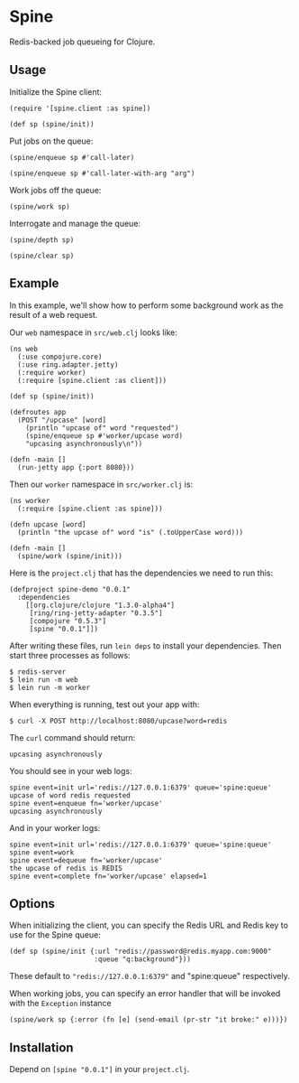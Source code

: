 # Spine

Redis-backed job queueing for Clojure.


## Usage

Initialize the Spine client:

    (require '[spine.client :as spine])
    
    (def sp (spine/init))
    
Put jobs on the queue:

    (spine/enqueue sp #'call-later)

    (spine/enqueue sp #'call-later-with-arg "arg")
    
Work jobs off the queue:

    (spine/work sp)

Interrogate and manage the queue:

    (spine/depth sp)

    (spine/clear sp)


## Example

In this example, we'll show how to perform some background work as the result
of a web request.

Our `web` namespace in `src/web.clj` looks like:

    (ns web
      (:use compojure.core)
      (:use ring.adapter.jetty)
      (:require worker)
      (:require [spine.client :as client]))
    
    (def sp (spine/init))
    
    (defroutes app
      (POST "/upcase" [word]
        (println "upcase of" word "requested")
        (spine/enqueue sp #'worker/upcase word)
        "upcasing asynchronously\n"))
    
    (defn -main []
      (run-jetty app {:port 8080}))

Then our `worker` namespace in `src/worker.clj` is:

    (ns worker
      (:require [spine.client :as spine]))
     
    (defn upcase [word]
      (println "the upcase of" word "is" (.toUpperCase word)))
    
    (defn -main []
      (spine/work (spine/init)))

Here is the `project.clj` that has the dependencies we need to run this:

    (defproject spine-demo "0.0.1"
      :dependencies
        [[org.clojure/clojure "1.3.0-alpha4"]
         [ring/ring-jetty-adapter "0.3.5"]
         [compojure "0.5.3"]
         [spine "0.0.1"]])

After writing these files, run `lein deps` to install your dependencies.
Then start three processes as follows:

    $ redis-server
    $ lein run -m web
    $ lein run -m worker

When everything is running, test out your app with:

    $ curl -X POST http://localhost:8080/upcase?word=redis

The `curl` command should return:

    upcasing asynchronously

You should see in your web logs:

    spine event=init url='redis://127.0.0.1:6379' queue='spine:queue'
    upcase of word redis requested
    spine event=enqueue fn='worker/upcase'
    upcasing asynchronously

And in your worker logs:

    spine event=init url='redis://127.0.0.1:6379' queue='spine:queue'
    spine event=work
    spine event=dequeue fn='worker/upcase'
    the upcase of redis is REDIS
    spine event=complete fn='worker/upcase' elapsed=1


## Options

When initializing the client, you can specify the Redis URL and Redis key to
use for the Spine queue:

    (def sp (spine/init {:url "redis://password@redis.myapp.com:9000"
                         :queue "q:background"}))

These default to `"redis://127.0.0.1:6379"` and "spine:queue" respectively.

When working jobs, you can specify an error handler that will be invoked with
the `Exception` instance

    (spine/work sp {:error (fn [e] (send-email (pr-str "it broke:" e)))})


## Installation

Depend on `[spine "0.0.1"]` in your `project.clj`.
